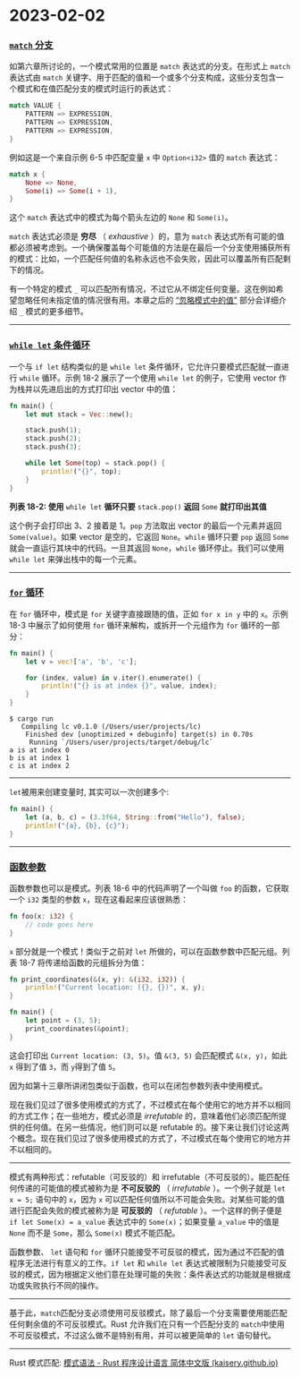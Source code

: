 # 2023-02-02

### [`match` 分支](https://kaisery.github.io/trpl-zh-cn/ch18-01-all-the-places-for-patterns.html#match-%E5%88%86%E6%94%AF)

如第六章所讨论的，一个模式常用的位置是 `match` 表达式的分支。在形式上 `match` 表达式由 `match` 关键字、用于匹配的值和一个或多个分支构成，这些分支包含一个模式和在值匹配分支的模式时运行的表达式：

```rust
match VALUE {
    PATTERN => EXPRESSION,
    PATTERN => EXPRESSION,
    PATTERN => EXPRESSION,
}
```

例如这是一个来自示例 6-5 中匹配变量 `x` 中 `Option<i32>` 值的 `match` 表达式：

```rust
match x {
    None => None,
    Some(i) => Some(i + 1),
}
```

这个 `match` 表达式中的模式为每个箭头左边的 `None` 和 `Some(i)`。

`match` 表达式必须是  **穷尽** （ *exhaustive* ）的，意为 `match` 表达式所有可能的值都必须被考虑到。一个确保覆盖每个可能值的方法是在最后一个分支使用捕获所有的模式：比如，一个匹配任何值的名称永远也不会失败，因此可以覆盖所有匹配剩下的情况。

有一个特定的模式 `_` 可以匹配所有情况，不过它从不绑定任何变量。这在例如希望忽略任何未指定值的情况很有用。本章之后的 [“忽略模式中的值”](https://kaisery.github.io/trpl-zh-cn/ch18-03-pattern-syntax.html#%E5%BF%BD%E7%95%A5%E6%A8%A1%E5%BC%8F%E4%B8%AD%E7%9A%84%E5%80%BC) 部分会详细介绍 `_` 模式的更多细节。

---

### [`while let` 条件循环](https://kaisery.github.io/trpl-zh-cn/ch18-01-all-the-places-for-patterns.html#while-let-%E6%9D%A1%E4%BB%B6%E5%BE%AA%E7%8E%AF)

一个与 `if let` 结构类似的是 `while let` 条件循环，它允许只要模式匹配就一直进行 `while` 循环。示例 18-2 展示了一个使用 `while let` 的例子，它使用 vector 作为栈并以先进后出的方式打印出 vector 中的值：

```rust
fn main() {
    let mut stack = Vec::new();

    stack.push(1);
    stack.push(2);
    stack.push(3);

    while let Some(top) = stack.pop() {
        println!("{}", top);
    }
}

```

**列表 18-2: 使用** `while let` **循环只要** `stack.pop()` **返回** `Some` **就打印出其值**

这个例子会打印出 3、2 接着是 1。`pop` 方法取出 vector 的最后一个元素并返回 `Some(value)`。如果 vector 是空的，它返回 `None`。`while` 循环只要 `pop` 返回 `Some` 就会一直运行其块中的代码。一旦其返回 `None`，`while` 循环停止。我们可以使用 `while let` 来弹出栈中的每一个元素。

---

### [`for` 循环](https://kaisery.github.io/trpl-zh-cn/ch18-01-all-the-places-for-patterns.html#for-%E5%BE%AA%E7%8E%AF)

在 `for` 循环中，模式是 `for` 关键字直接跟随的值，正如 `for x in y` 中的 `x`。示例 18-3 中展示了如何使用 `for` 循环来解构，或拆开一个元组作为 `for` 循环的一部分：

```rust
fn main() {
    let v = vec!['a', 'b', 'c'];

    for (index, value) in v.iter().enumerate() {
        println!("{} is at index {}", value, index);
    }
}

```

```plaintext
$ cargo run
   Compiling lc v0.1.0 (/Users/user/projects/lc)
    Finished dev [unoptimized + debuginfo] target(s) in 0.70s
     Running `/Users/user/projects/target/debug/lc`
a is at index 0
b is at index 1
c is at index 2
```

---

`let`被用来创建变量时, 其实可以一次创建多个:

```rust
fn main() {
    let (a, b, c) = (3.3f64, String::from("Hello"), false);
    println!("{a}, {b}, {c}");
}
```

---

### [函数参数](https://kaisery.github.io/trpl-zh-cn/ch18-01-all-the-places-for-patterns.html#%E5%87%BD%E6%95%B0%E5%8F%82%E6%95%B0)

函数参数也可以是模式。列表 18-6 中的代码声明了一个叫做 `foo` 的函数，它获取一个 `i32` 类型的参数 `x`，现在这看起来应该很熟悉：

```rust
fn foo(x: i32) {
    // code goes here
}
```

`x` 部分就是一个模式！类似于之前对 `let` 所做的，可以在函数参数中匹配元组。列表 18-7 将传递给函数的元组拆分为值：

```rust
fn print_coordinates(&(x, y): &(i32, i32)) {
    println!("Current location: ({}, {})", x, y);
}

fn main() {
    let point = (3, 5);
    print_coordinates(&point);
}

```

这会打印出 `Current location: (3, 5)`。值 `&(3, 5)` 会匹配模式 `&(x, y)`，如此 `x` 得到了值 `3`，而 `y`得到了值 `5`。

因为如第十三章所讲闭包类似于函数，也可以在闭包参数列表中使用模式。

现在我们见过了很多使用模式的方式了，不过模式在每个使用它的地方并不以相同的方式工作；在一些地方，模式必须是 *irrefutable* 的，意味着他们必须匹配所提供的任何值。在另一些情况，他们则可以是 refutable 的。接下来让我们讨论这两个概念。现在我们见过了很多使用模式的方式了，不过模式在每个使用它的地方并不以相同的。

---

模式有两种形式：refutable（可反驳的）和 irrefutable（不可反驳的）。能匹配任何传递的可能值的模式被称为是  **不可反驳的** （ *irrefutable* ）。一个例子就是 `let x = 5;` 语句中的 `x`，因为 `x` 可以匹配任何值所以不可能会失败。对某些可能的值进行匹配会失败的模式被称为是  **可反驳的** （ *refutable* ）。一个这样的例子便是 `if let Some(x) = a_value` 表达式中的 `Some(x)`；如果变量 `a_value` 中的值是 `None` 而不是 `Some`，那么 `Some(x)` 模式不能匹配。

函数参数、 `let` 语句和 `for` 循环只能接受不可反驳的模式，因为通过不匹配的值程序无法进行有意义的工作。`if let` 和 `while let` 表达式被限制为只能接受可反驳的模式，因为根据定义他们意在处理可能的失败：条件表达式的功能就是根据成功或失败执行不同的操作。

---

基于此，`match`匹配分支必须使用可反驳模式，除了最后一个分支需要使用能匹配任何剩余值的不可反驳模式。Rust 允许我们在只有一个匹配分支的 `match`中使用不可反驳模式，不过这么做不是特别有用，并可以被更简单的 `let` 语句替代。

---

Rust 模式匹配: [模式语法 - Rust 程序设计语言 简体中文版 (kaisery.github.io)](https://kaisery.github.io/trpl-zh-cn/ch18-03-pattern-syntax.html)
